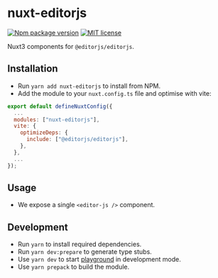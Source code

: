 
# nuxt-editorjs
[![Npm package version](https://badgen.net/npm/v/nuxt-editorjs)](https://npmjs.com/package/nuxt-editorjs)
[![MIT license](https://img.shields.io/badge/License-MIT-blue.svg)](https://lbesson.mit-license.org/)

Nuxt3 components for `@editorjs/editorjs`.

## Installation

- Run `yarn add nuxt-editorjs` to install from NPM.
- Add the module to your `nuxt.config.ts` file and optimise with vite:

```javascript
export default defineNuxtConfig({
  ...
  modules: ["nuxt-editorjs"],
  vite: {
    optimizeDeps: {
      include: ["@editorjs/editorjs"],
    },
  },
  ...
});
```

## Usage

- We expose a single `<editor-js />` component.

## Development

- Run `yarn` to install required dependencies.
- Run `yarn dev:prepare` to generate type stubs.
- Use `yarn dev` to start [playground](./playground) in development mode.
- Use `yarn prepack` to build the module.
